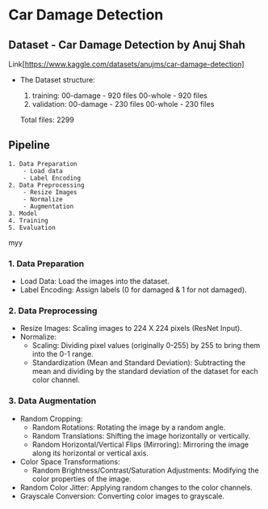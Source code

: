 # Car Damage Detection

## Dataset - Car Damage Detection by Anuj Shah
Link[https://www.kaggle.com/datasets/anujms/car-damage-detection]

- The Dataset structure:
    1. training: 
        00-damage - 920 files
        00-whole - 920 files
    2. validation:
        00-damage - 230 files
        00-whole - 230 files
    
    Total files: 2299

## Pipeline
    1. Data Preparation
        - Load data
        - Label Encoding
    2. Data Preprocessing 
        - Resize Images
        - Normalize
        - Augmentation
    3. Model
    4. Training
    5. Evaluation
myy 

### 1. Data Preparation
- Load Data: Load the images into the dataset.
- Label Encoding: Assign labels (0 for damaged & 1 for not damaged).

### 2. Data Preprocessing
- Resize Images: Scaling images to 224 X 224 pixels (ResNet Input).
- Normalize:
    - Scaling: Dividing pixel values (originally 0-255) by 255 to bring them into the 0-1 range.
    - Standardization (Mean and Standard Deviation): Subtracting the mean and dividing by the standard deviation of the dataset for each color channel. 

### 3. Data Augmentation
- Random Cropping:
    - Random Rotations: Rotating the image by a random angle.
    - Random Translations: Shifting the image horizontally or vertically.
    - Random Horizontal/Vertical Flips (Mirroring): Mirroring the image along its horizontal or vertical axis.
- Color Space Transformations:
    - Random Brightness/Contrast/Saturation Adjustments: Modifying the color properties of the image.
- Random Color Jitter: Applying random changes to the color channels.
- Grayscale Conversion: Converting color images to grayscale.